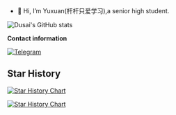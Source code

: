 - 👋 Hi, I’m Yuxuan(杆杆只爱学习),a senior high student.

![Dusai's GitHub stats](https://github-readme-stats.vercel.app/api?username=Stick-Study)

**Contact information**

[![Telegram](https://img.shields.io/badge/杆杆只爱学习-0088CC???style=for-the-badge&logo=telegram&logoColor=FFFFFF&labelColor=0088CC)](https://t.me/Stick_Study)

## Star History

[![Star History Chart](https://api.star-history.com/svg?repos=Stick-Study/Universal-EFI-for-Intel-Hybrid-Architecture&type=Date)](https://star-history.com/#Stick-Study/Universal-EFI-for-Intel-Hybrid-Architecture&Date)

[![Star History Chart](https://api.star-history.com/svg?repos=Stick-Study/ASUS-TUF-GAMING-B460M-PLUS-HACKINTOSH&type=Date)](https://star-history.com/#Stick-Study/ASUS-TUF-GAMING-B460M-PLUS-HACKINTOSH&Date)
